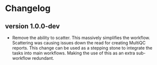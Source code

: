 Changelog
==========

<!--

Newest changes should be on top.

This document is user facing. Please word the changes in such a way
that users understand how the changes affect the new version.
-->

version 1.0.0-dev
---------------------------
+ Remove the ability to scatter. This massively simplifies the workflow. 
  Scattering was causing issues down the read for creating MultiQC reports.
  This change can be used as a stepping stone to integrate the tasks into main workflows. 
  Making the use of this as an extra sub-workflow redundant.

